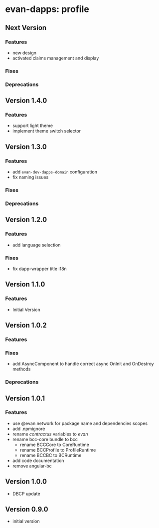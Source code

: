 # evan-dapps: profile

## Next Version
### Features
- new design
- activated claims management and display
  
### Fixes
### Deprecations

## Version 1.4.0
### Features
- support light theme
- implement theme switch selector

## Version 1.3.0
### Features
- add `evan-dev-dapps-domain` configuration
- fix naming issues

### Fixes
### Deprecations

## Version 1.2.0
### Features
- add language selection

### Fixes
- fix dapp-wrapper title i18n

## Version 1.1.0
### Features
- Initial Version

## Version 1.0.2
### Features
### Fixes
- add AsyncComponent to handle correct async OnInit and OnDestroy methods

### Deprecations

## Version 1.0.1
### Features
- use @evan.network for package name and dependencies scopes
- add .npmignore
- rename *contractus* variables to *evan*
- rename bcc-core bundle to bcc
  - rename BCCCore to CoreRuntime
  - rename BCCProfile to ProfileRuntime
  - rename BCCBC to BCRuntime
- add code documentation
- remove angular-bc

## Version 1.0.0
- DBCP update

## Version 0.9.0
- initial version